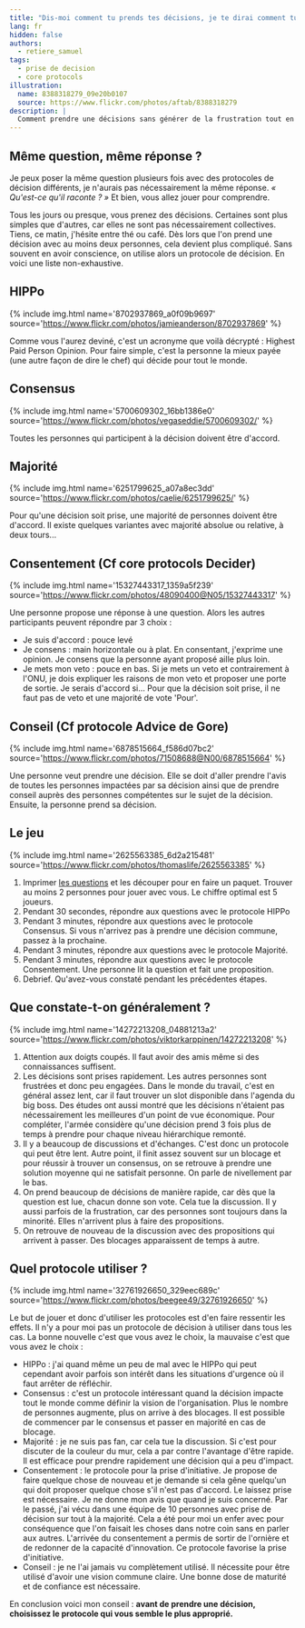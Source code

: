 ```yaml
---
title: "Dis-moi comment tu prends tes décisions, je te dirai comment tu innoves"
lang: fr
hidden: false
authors:
  - retiere_samuel
tags:
  - prise de decision
  - core protocols
illustration:
  name: 8388318279_09e20b0107
  source: https://www.flickr.com/photos/aftab/8388318279
description: |
  Comment prendre une décisions sans générer de la frustration tout en générant de l'engagement et de l'initiative? Il s'agit souvent de choisir le bon protocole de prise de décisions.
---
```


## Même question, même réponse ?

Je peux poser la même question plusieurs fois avec des protocoles de décision différents, je n'aurais pas nécessairement la même réponse. _« Qu'est-ce qu'il raconte ? »_ Et bien, vous allez jouer pour comprendre.

Tous les jours ou presque, vous prenez des décisions. Certaines sont plus simples que d'autres, car elles ne sont pas nécessairement collectives. Tiens, ce matin, j'hésite entre thé ou café. Dès lors que l'on prend une décision avec au moins deux personnes, cela devient plus compliqué. Sans souvent en avoir conscience, on utilise alors un protocole de décision. En voici une liste non-exhaustive.


## HIPPo

{% include img.html
    name='8702937869_a0f09b9697'
    source='https://www.flickr.com/photos/jamieanderson/8702937869'
%}

Comme vous l'aurez deviné, c'est un acronyme que voilà décrypté : Highest Paid Person Opinion. Pour faire simple, c'est la personne la mieux payée (une autre façon de dire le chef) qui décide pour tout le monde.


## Consensus

{% include img.html
    name='5700609302_16bb1386e0'
    source='https://www.flickr.com/photos/vegaseddie/5700609302/'
%}

Toutes les personnes qui participent à la décision doivent être d'accord.


## Majorité

{% include img.html
    name='6251799625_a07a8ec3dd'
    source='https://www.flickr.com/photos/caelie/6251799625/'
%}

Pour qu'une décision soit prise, une majorité de personnes doivent être d'accord. Il existe quelques variantes avec majorité absolue ou relative, à deux tours...


## Consentement (Cf core protocols Decider)

{% include img.html
    name='15327443317_1359a5f239'
    source='https://www.flickr.com/photos/48090400@N05/15327443317'
%}

Une personne propose une réponse à une question. Alors les autres participants peuvent répondre par 3 choix :
- Je suis d'accord : pouce levé
- Je consens : main horizontale ou à plat. En consentant, j'exprime une opinion. Je consens que la personne ayant proposé aille plus loin.
- Je mets mon veto : pouce en bas. Si je mets un veto et contrairement à l'ONU, je dois expliquer les raisons de mon veto et proposer une porte de sortie. Je serais d'accord si... Pour que la décision soit prise, il ne faut pas de veto et une majorité de vote 'Pour'.


## Conseil (Cf protocole Advice de Gore)

{% include img.html
    name='6878515664_f586d07bc2'
    source='https://www.flickr.com/photos/71508688@N00/6878515664'
%}

Une personne veut prendre une décision. Elle se doit d'aller prendre l'avis de toutes les personnes impactées par sa décision ainsi que de prendre conseil auprès des personnes compétentes sur le sujet de la décision. Ensuite, la personne prend sa décision.


## Le jeu

{% include img.html
    name='2625563385_6d2a215481'
    source='https://www.flickr.com/photos/thomaslife/2625563385'
%}

1. Imprimer [les questions] et les découper pour en faire un paquet. Trouver au moins 2 personnes pour jouer avec vous. Le chiffre optimal est 5 joueurs.
2. Pendant 30 secondes, répondre aux questions avec le protocole HIPPo
3. Pendant 3 minutes, répondre aux questions avec le protocole Consensus. Si vous n'arrivez pas à prendre une décision commune, passez à la prochaine.
4. Pendant 3 minutes, répondre aux questions avec le protocole Majorité.
5. Pendant 3 minutes, répondre aux questions avec le protocole Consentement. Une personne lit la question et fait une proposition.
6. Debrief. Qu'avez-vous constaté pendant les précédentes étapes.


## Que constate-t-on généralement ?

{% include img.html
    name='14272213208_04881213a2'
    source='https://www.flickr.com/photos/viktorkarppinen/14272213208'
%}

1. Attention aux doigts coupés. Il faut avoir des amis même si des connaissances suffisent.
2. Les décisions sont prises rapidement. Les autres personnes sont frustrées et donc peu engagées. Dans le monde du travail, c'est en général assez lent, car il faut trouver un slot disponible dans l'agenda du big boss. Des études ont aussi montré que les décisions n'étaient pas nécessairement les meilleures d'un point de vue économique. Pour compléter, l'armée considère qu'une décision prend 3 fois plus de temps à prendre pour chaque niveau hiérarchique remonté.
3. Il y a beaucoup de discussions et d'échanges. C'est donc un protocole qui peut être lent. Autre point, il finit assez souvent sur un blocage et pour réussir à trouver un consensus, on se retrouve à prendre une solution moyenne qui ne satisfait personne. On parle de nivellement par le bas.
4. On prend beaucoup de décisions de manière rapide, car dès que la question est lue, chacun donne son vote. Cela tue la discussion. Il y aussi parfois de la frustration, car des personnes sont toujours dans la minorité. Elles n'arrivent plus à faire des propositions.
5. On retrouve de nouveau de la discussion avec des propositions qui arrivent à passer. Des blocages apparaissent de temps à autre.


## Quel protocole utiliser ?

{% include img.html
    name='32761926650_329eec689c'
    source='https://www.flickr.com/photos/beegee49/32761926650'
%}

Le but de jouer et donc d'utiliser les protocoles est d'en faire ressentir les effets. Il n'y a pour moi pas un protocole de décision à utiliser dans tous les cas. La bonne nouvelle c'est que vous avez le choix, la mauvaise c'est que vous avez le choix :

- HIPPo : j'ai quand même un peu de mal avec le HIPPo qui peut cependant avoir parfois son intérêt dans les situations d'urgence où il faut arrêter de réfléchir.
- Consensus : c'est un protocole intéressant quand la décision impacte tout le monde comme définir la vision de l'organisation. Plus le nombre de personnes augmente, plus on arrive à des blocages. Il est possible de commencer par le consensus et passer en majorité en cas de blocage.
- Majorité : je ne suis pas fan, car cela tue la discussion. Si c'est pour discuter de la couleur du mur, cela a par contre l'avantage d'être rapide. Il est efficace pour prendre rapidement une décision qui a peu d'impact.
- Consentement : le protocole pour la prise d'initiative. Je propose de faire quelque chose de nouveau et je demande si cela gêne quelqu'un qui doit proposer quelque chose s'il n'est pas d'accord. Le laissez prise est nécessaire. Je ne donne mon avis que quand je suis concerné. Par le passé, j'ai vécu dans une équipe de 10 personnes avec prise de décision sur tout à la majorité. Cela a été pour moi un enfer avec pour conséquence que l'on faisait les choses dans notre coin sans en parler aux autres. L'arrivée du consentement a permis de sortir de l'ornière et de redonner de la capacité d'innovation. Ce protocole favorise la prise d'initiative.
- Conseil : je ne l'ai jamais vu complètement utilisé. Il nécessite pour être utilisé d'avoir une vision commune claire. Une bonne dose de maturité et de confiance est nécessaire.


En conclusion voici mon conseil : **avant de prendre une décision, choisissez le protocole qui vous semble le plus approprié.**


[les questions]: /assets/articles/decisions_making/questions-fr.pdf
